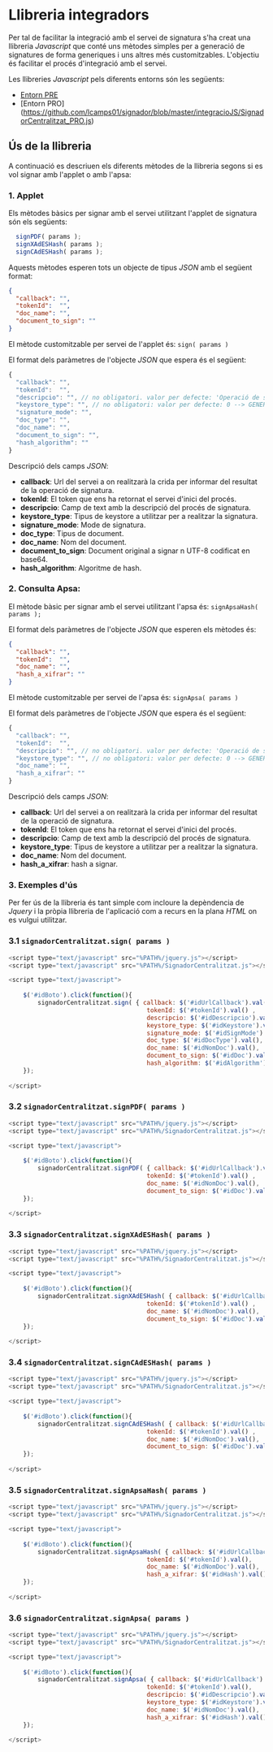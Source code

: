 # Llibreria integradors

Per tal de facilitar la integració amb el servei de signatura s'ha creat una llibreria _Javascript_ que conté uns mètodes simples per a generació de signatures de forma generiques i uns altres més customitzables. L'objectiu és facilitar el procés d'integració amb el servei.

Les llibreries _Javascript_ pels diferents entorns són les següents:

* [Entorn PRE](https://github.com/lcamps01/signador/blob/master/integracioJS/SignadorCentralitzat_PRE.js)
* [Entorn PRO] (https://github.com/lcamps01/signador/blob/master/integracioJS/SignadorCentralitzat_PRO.js)

## Ús de la llibreria

A continuació es descriuen els diferents mètodes de la llibreria segons si es vol signar amb l'applet o amb l'apsa:

### 1. Applet

Els mètodes bàsics per signar amb el servei utilitzant l'applet de signatura són els següents:

````javascript
  signPDF( params );
  signXAdESHash( params );
  signCAdESHash( params );
````

Aquests mètodes esperen tots un objecte de tipus _JSON_ amb el següent format:

```json
{
  "callback": "",
  "tokenId":  "",
  "doc_name": "",
  "document_to_sign": ""
}
```

El mètode customitzable per servei de l'applet és: `sign( params )`

El format dels paràmetres de l'objecte _JSON_ que espera és el següent: 

```javascript
{
  "callback": "",
  "tokenId":  "",
  "descripcio": "", // no obligatori. valor per defecte: 'Operació de signatura'
  "keystore_type": "", // no obligatori: valor per defecte: 0 --> GENERIC_KEYSTORE
  "signature_mode": "",
  "doc_type": "",
  "doc_name": "",
  "document_to_sign": "",
  "hash_algorithm": ""
}
```

Descripció dels camps _JSON_:
*	**callback**: Url del servei a on realitzarà la crida per informar del resultat de la operació de signatura.
*	**tokenId**: El token que ens ha retornat el servei d'inici del procés.
*	**descripcio**: Camp de text amb la descripció del procés de signatura.
*	**keystore_type**: Tipus de keystore a utilitzar per a realitzar la signatura.
*	**signature_mode**: Mode de signatura.
*	**doc_type**: Tipus de document.
*	**doc_name**: Nom del document.
*	**document_to_sign**: Document original a signar n UTF-8 codificat en base64.
*	**hash_algorithm**: Algoritme de hash.

### 2. Consulta Apsa:

El mètode bàsic per signar amb el servei utilitzant l'apsa és: `signApsaHash( params );`

El format dels paràmetres de l'objecte _JSON_ que esperen els mètodes és:

```json
{
  "callback": "",
  "tokenId":  "",
  "doc_name": "",
  "hash_a_xifrar": ""
}
```

El mètode customitzable per servei de l'apsa és: `signApsa( params )`

El format dels paràmetres de l'objecte _JSON_ que espera és el següent: 

````javascript
{
  "callback": "",
  "tokenId":  "",
  "descripcio": "", // no obligatori. valor per defecte: 'Operació de signatura'
  "keystore_type": "", // no obligatori: valor per defecte: 0 --> GENERIC_KEYSTORE
  "doc_name": "",
  "hash_a_xifrar": ""
}
````

Descripció dels camps _JSON_:
*	**callback**: Url del servei a on realitzarà la crida per informar del resultat de la operació de signatura.
*	**tokenId**: El token que ens ha retornat el servei d'inici del procés.
*	**descripcio**: Camp de text amb la descripció del procés de signatura.
*	**keystore_type**: Tipus de keystore a utilitzar per a realitzar la signatura.
*	**doc_name**: Nom del document.
*	**hash_a_xifrar**: hash a signar.


### 3. Exemples d'ús

Per fer ús de la llibreria és tant simple com incloure la depèndencia de *Jquery* i la pròpia llibreria de l'aplicació com a recurs en la plana *HTML* on es vulgui utilitzar.

### 3.1 `signadorCentralitzat.sign( params )`

```javascript
<script type="text/javascript" src="%PATH%/jquery.js"></script> 
<script type="text/javascript" src="%PATH%/SignadorCentralitzat.js"></script>

<script type="text/javascript">
		
	$('#idBoto').click(function(){
		signadorCentralitzat.sign( { callback: $('#idUrlCallback').val(), 
		                              tokenId: $('#tokenId').val() , 
		                              descripcio: $('#idDescripcio').val(), 
		                              keystore_type: $('#idKeystore').val(), 
		                              signature_mode: $('#idSignMode').val(), 
		                              doc_type: $('#idDocType').val(), 
		                              doc_name: $('#idNomDoc').val(), 
		                              document_to_sign: $('#idDoc').val(), 
		                              hash_algorithm: $('#idAlgorithm').val() });
	});
	
</script>
```

### 3.2 `signadorCentralitzat.signPDF( params )`

```javascript
<script type="text/javascript" src="%PATH%/jquery.js"></script> 
<script type="text/javascript" src="%PATH%/SignadorCentralitzat.js"></script>

<script type="text/javascript">
		
	$('#idBoto').click(function(){
		signadorCentralitzat.signPDF( { callback: $('#idUrlCallback').val(), 
		                              tokenId: $('#tokenId').val() , 
		                              doc_name: $('#idNomDoc').val(), 
		                              document_to_sign: $('#idDoc').val() });
	});
	
</script>
```

### 3.3 `signadorCentralitzat.signXAdESHash( params )`

```javascript
<script type="text/javascript" src="%PATH%/jquery.js"></script> 
<script type="text/javascript" src="%PATH%/SignadorCentralitzat.js"></script>

<script type="text/javascript">
		
	$('#idBoto').click(function(){
		signadorCentralitzat.signXAdESHash( { callback: $('#idUrlCallback').val(), 
		                              tokenId: $('#tokenId').val() , 
		                              doc_name: $('#idNomDoc').val(), 
		                              document_to_sign: $('#idDoc').val() });
	});
	
</script>
```

### 3.4 `signadorCentralitzat.signCAdESHash( params )`

```javascript
<script type="text/javascript" src="%PATH%/jquery.js"></script> 
<script type="text/javascript" src="%PATH%/SignadorCentralitzat.js"></script>

<script type="text/javascript">
		
	$('#idBoto').click(function(){
		signadorCentralitzat.signCAdESHash( { callback: $('#idUrlCallback').val(), 
		                              tokenId: $('#tokenId').val() , 
		                              doc_name: $('#idNomDoc').val(), 
		                              document_to_sign: $('#idDoc').val()});
	});
	
</script>
```

### 3.5 `signadorCentralitzat.signApsaHash( params )`

```javascript
<script type="text/javascript" src="%PATH%/jquery.js"></script> 
<script type="text/javascript" src="%PATH%/SignadorCentralitzat.js"></script>

<script type="text/javascript">
		
	$('#idBoto').click(function(){
		signadorCentralitzat.signApsaHash( { callback: $('#idUrlCallback').val(), 
		                              tokenId: $('#tokenId').val(),
		                              doc_name: $('#idNomDoc').val(), 
		                              hash_a_xifrar: $('#idHash').val()});
	});
	
</script>
```

### 3.6 `signadorCentralitzat.signApsa( params )`

```javascript
<script type="text/javascript" src="%PATH%/jquery.js"></script> 
<script type="text/javascript" src="%PATH%/SignadorCentralitzat.js"></script>

<script type="text/javascript">
		
	$('#idBoto').click(function(){
		signadorCentralitzat.signApsa( { callback: $('#idUrlCallback').val(), 
		                              tokenId: $('#tokenId').val(),
		                              descripcio: $('#idDescripcio').val(),
		                              keystore_type: $('#idKeystore').val(), 
		                              doc_name: $('#idNomDoc').val(), 
		                              hash_a_xifrar: $('#idHash').val()});
	});
	
</script>
```
